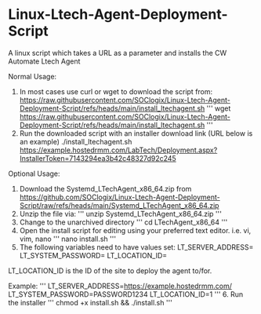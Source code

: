 # Linux-Ltech-Agent-Deployment-Script
A linux script which takes a URL as a parameter and installs the CW Automate Ltech Agent

Normal Usage:
1. In most cases use curl or wget to download the script from: https://raw.githubusercontent.com/SOClogix/Linux-Ltech-Agent-Deployment-Script/refs/heads/main/install_ltechagent.sh
'''
wget https://raw.githubusercontent.com/SOClogix/Linux-Ltech-Agent-Deployment-Script/refs/heads/main/install_ltechagent.sh
'''
2. Run the downloaded script with an installer download link (URL below is an example)
./install_ltechagent.sh https://example.hostedrmm.com/LabTech/Deployment.aspx?InstallerToken=7143294ea3b42c48327d92c245

Optional Usage:
1. Download the Systemd_LTechAgent_x86_64.zip from https://github.com/SOClogix/Linux-Ltech-Agent-Deployment-Script/raw/refs/heads/main/Systemd_LTechAgent_x86_64.zip
2. Unzip the file via:
'''
unzip Systemd_LTechAgent_x86_64.zip
'''
3. Change to the unarchived directory
'''
cd LTechAgent_x86_64
'''
4. Open the install script for editing using your preferred text editor. i.e. vi, vim, nano
'''
nano install.sh
'''
5. The following variables need to have values set:
LT_SERVER_ADDRESS=
LT_SYSTEM_PASSWORD=
LT_LOCATION_ID=

LT_LOCATION_ID is the ID of the site to deploy the agent to/for.

Example:
'''
LT_SERVER_ADDRESS=https://example.hostedrmm.com/
LT_SYSTEM_PASSWORD=PASSWORD1234
LT_LOCATION_ID=1
'''
6. Run the installer
'''
chmod +x install.sh && ./install.sh
'''